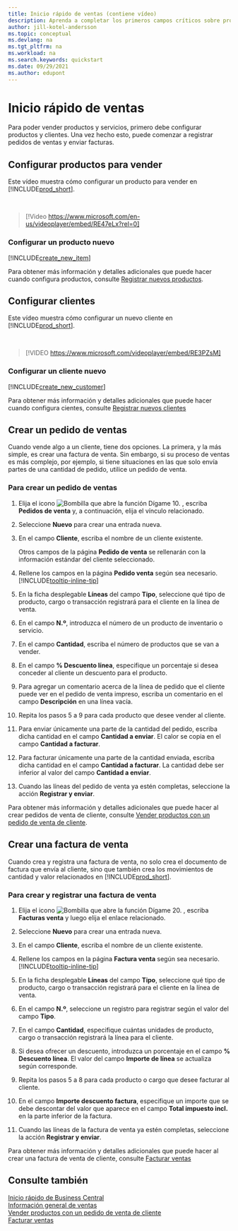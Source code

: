 ```yaml
---
title: Inicio rápido de ventas (contiene vídeo)
description: Aprenda a completar los primeros campos críticos sobre productos y clientes en Business Central para que pueda comenzar sus procesos de ventas.
author: jill-kotel-andersson
ms.topic: conceptual
ms.devlang: na
ms.tgt_pltfrm: na
ms.workload: na
ms.search.keywords: quickstart
ms.date: 09/29/2021
ms.author: edupont
---
```


# <a name="sales-quick-start"></a><a name="sales-quick-start"></a><a name="sales-quick-start"></a>Inicio rápido de ventas

Para poder vender productos y servicios, primero debe configurar productos y clientes. Una vez hecho esto, puede comenzar a registrar pedidos de ventas y enviar facturas.

## <a name="set-up-items-to-sell"></a><a name="set-up-items-to-sell"></a><a name="set-up-items-to-sell"></a>Configurar productos para vender

Este vídeo muestra cómo configurar un producto para vender en [!INCLUDE[prod_short](includes/prod_short.md)].

<br>

> [!Video https://www.microsoft.com/en-us/videoplayer/embed/RE47eLx?rel=0]

### <a name="set-up-a-new-item"></a><a name="set-up-a-new-item"></a><a name="set-up-a-new-item"></a>Configurar un producto nuevo

[!INCLUDE[create_new_item](includes/create_new_item.md)]

Para obtener más información y detalles adicionales que puede hacer cuando configura productos, consulte [Registrar nuevos productos](inventory-how-register-new-items.md).  

## <a name="set-up-customers"></a><a name="set-up-customers"></a><a name="set-up-customers"></a>Configurar clientes

Este vídeo muestra cómo configurar un nuevo cliente en [!INCLUDE[prod_short](includes/prod_short.md)].  

<br>

> [!VIDEO https://www.microsoft.com/videoplayer/embed/RE3PZsM]

### <a name="set-up-a-new-customer"></a><a name="set-up-a-new-customer"></a><a name="set-up-a-new-customer"></a>Configurar un cliente nuevo

[!INCLUDE[create_new_customer](includes/create_new_customer.md)]

Para obtener más información y detalles adicionales que puede hacer cuando configura cientes, consulte [Registrar nuevos clientes](sales-how-register-new-customers.md)

## <a name="create-a-sales-order"></a><a name="create-a-sales-order"></a><a name="create-a-sales-order"></a>Crear un pedido de ventas

Cuando vende algo a un cliente, tiene dos opciones. La primera, y la más simple, es crear una factura de venta. Sin embargo, si su proceso de ventas es más complejo, por ejemplo, si tiene situaciones en las que solo envía partes de una cantidad de pedido, utilice un pedido de venta.

### <a name="to-create-a-sales-order"></a><a name="to-create-a-sales-order"></a><a name="to-create-a-sales-order"></a>Para crear un pedido de ventas

1. Elija el icono ![Bombilla que abre la función Dígame 10.](media/ui-search/search_small.png "Dígame qué desea hacer") , escriba **Pedidos de venta** y, a continuación, elija el vínculo relacionado.
2. Seleccione **Nuevo** para crear una entrada nueva.
3. En el campo **Cliente**, escriba el nombre de un cliente existente.

    Otros campos de la página **Pedido de venta** se rellenarán con la información estándar del cliente seleccionado.  

4. Rellene los campos en la página **Pedido venta** según sea necesario. [!INCLUDE[tooltip-inline-tip](includes/tooltip-inline-tip_md.md)]

5. En la ficha desplegable **Líneas** del campo **Tipo**, seleccione qué tipo de producto, cargo o transacción registrará para el cliente en la línea de venta.

6. En el campo **N.º**, introduzca el número de un producto de inventario o servicio.

7. En el campo **Cantidad**, escriba el número de productos que se van a vender.

8. En el campo **% Descuento línea**, especifique un porcentaje si desea conceder al cliente un descuento para el producto.

9. Para agregar un comentario acerca de la línea de pedido que el cliente puede ver en el pedido de venta impreso, escriba un comentario en el campo **Descripción** en una línea vacía.

10. Repita los pasos 5 a 9 para cada producto que desee vender al cliente.

11. Para enviar únicamente una parte de la cantidad del pedido, escriba dicha cantidad en el campo **Cantidad a enviar**. El calor se copia en el campo **Cantidad a facturar**.

12. Para facturar únicamente una parte de la cantidad enviada, escriba dicha cantidad en el campo **Cantidad a facturar**. La cantidad debe ser inferior al valor del campo **Cantidad a enviar**.

13. Cuando las líneas del pedido de venta ya estén completas, seleccione la acción **Registrar y enviar**.

Para obtener más información y detalles adicionales que puede hacer al crear pedidos de venta de cliente, consulte [Vender productos con un pedido de venta de cliente](sales-how-sell-products.md).  

## <a name="create-a-sales-invoice"></a><a name="create-a-sales-invoice"></a><a name="create-a-sales-invoice"></a>Crear una factura de venta

Cuando crea y registra una factura de venta, no solo crea el documento de factura que envía al cliente, sino que también crea los movimientos de cantidad y valor relacionados en [!INCLUDE[prod_short](includes/prod_short.md)].

### <a name="to-create-and-post-a-sales-invoice"></a><a name="to-create-and-post-a-sales-invoice"></a><a name="to-create-and-post-a-sales-invoice"></a>Para crear y registrar una factura de venta

1. Elija el icono ![Bombilla que abre la función Dígame 20.](media/ui-search/search_small.png "Dígame qué desea hacer") , escriba **Facturas venta** y luego elija el enlace relacionado.  

2. Seleccione **Nuevo** para crear una entrada nueva.

3. En el campo **Cliente**, escriba el nombre de un cliente existente.

4. Rellene los campos en la página **Factura venta** según sea necesario. [!INCLUDE[tooltip-inline-tip](includes/tooltip-inline-tip_md.md)]

5. En la ficha desplegable **Líneas** del campo **Tipo**, seleccione qué tipo de producto, cargo o transacción registrará para el cliente en la línea de venta.

6. En el campo **N.º**, seleccione un registro para registrar según el valor del campo **Tipo**.

7. En el campo **Cantidad**, especifique cuántas unidades de producto, cargo o transacción registrará la línea para el cliente.  

8. Si desea ofrecer un descuento, introduzca un porcentaje en el campo **% Descuento línea**. El valor del campo **Importe de línea** se actualiza según corresponde.  

9. Repita los pasos 5 a 8 para cada producto o cargo que desee facturar al cliente.  

10. En el campo **Importe descuento factura**, especifique un importe que se debe descontar del valor que aparece en el campo **Total impuesto incl.** en la parte inferior de la factura.

11. Cuando las líneas de la factura de venta ya estén completas, seleccione la acción **Registrar y enviar**.  

Para obtener más información y detalles adicionales que puede hacer al crear una factura de venta de cliente, consulte [Facturar ventas](sales-how-invoice-sales.md)

## <a name="see-also"></a><a name="see-also"></a><a name="see-also"></a>Consulte también

[Inicio rápido de Business Central](quick-start-business-central.md)  
[Información general de ventas](sales-manage-sales.md)  
[Vender productos con un pedido de venta de cliente](sales-how-sell-products.md)  
[Facturar ventas](sales-how-invoice-sales.md)  

